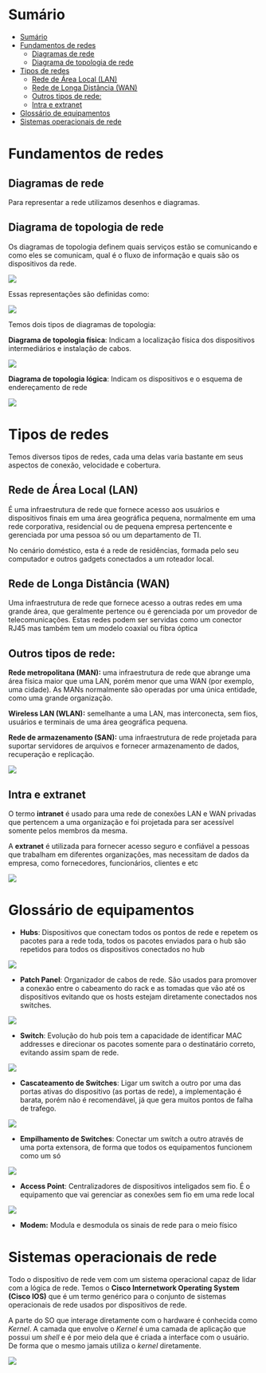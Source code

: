 # Sumário

<!-- @import "[TOC]" {cmd="toc" depthFrom=1 depthTo=6 orderedList=false} -->

<!-- code_chunk_output -->

- [Sumário](#sumário)
- [Fundamentos de redes](#fundamentos-de-redes)
  - [Diagramas de rede](#diagramas-de-rede)
  - [Diagrama de topologia de rede](#diagrama-de-topologia-de-rede)
- [Tipos de redes](#tipos-de-redes)
  - [Rede de Área Local (LAN)](#rede-de-área-local-lan)
  - [Rede de Longa Distância (WAN)](#rede-de-longa-distância-wan)
  - [Outros tipos de rede:](#outros-tipos-de-rede)
  - [Intra e extranet](#intra-e-extranet)
- [Glossário de equipamentos](#glossário-de-equipamentos)
- [Sistemas operacionais de rede](#sistemas-operacionais-de-rede)

<!-- /code_chunk_output -->

# Fundamentos de redes

## Diagramas de rede

Para representar a rede utilizamos desenhos e diagramas.

## Diagrama de topologia de rede

Os diagramas de topologia definem quais serviços estão se comunicando e como eles se comunicam, qual é o fluxo de informação e quais são os dispositivos da rede.

![](2020-03-08-18-48-11.png)

Essas representações são definidas como:

![](2020-03-08-18-48-45.png)

Temos dois tipos de diagramas de topologia:

__Diagrama de topologia física__: Indicam a localização física dos dispositivos intermediários e instalação de cabos.

![](2020-03-08-18-49-27.png)

__Diagrama de topologia lógica__: Indicam os dispositivos e o esquema de endereçamento de rede

![](2020-03-08-18-49-48.png)

# Tipos de redes

Temos diversos tipos de redes, cada uma delas varia bastante em seus aspectos de conexão, velocidade e cobertura.

## Rede de Área Local (LAN)

É uma infraestrutura de rede que fornece acesso aos usuários e dispositivos finais em uma área geográfica pequena, normalmente em uma rede corporativa, residencial ou de pequena empresa pertencente e gerenciada por uma pessoa só ou um departamento de TI.

No cenário doméstico, esta é a rede de residências, formada pelo seu computador e outros gadgets conectados a um roteador local.

## Rede de Longa Distância (WAN)

Uma infraestrutura de rede que fornece acesso a outras redes em uma grande área, que geralmente pertence ou é gerenciada por um provedor de telecomunicações. Estas redes podem ser servidas como um conector RJ45 mas também tem um modelo coaxial ou fibra óptica

## Outros tipos de rede:

__Rede metropolitana (MAN):__ uma infraestrutura de rede que abrange uma área física maior que uma LAN, porém menor que uma WAN (por exemplo, uma cidade). As MANs normalmente são operadas por uma única entidade, como uma grande organização.

__Wireless LAN (WLAN):__ semelhante a uma LAN, mas interconecta, sem fios, usuários e terminais de uma área geográfica pequena.

__Rede de armazenamento (SAN):__ uma infraestrutura de rede projetada para suportar servidores de arquivos e fornecer armazenamento de dados, recuperação e replicação.

![](2020-03-08-18-54-05.png)

## Intra e extranet

O termo __intranet__ é usado para uma rede de conexões LAN e WAN privadas que pertencem a uma organização e foi projetada para ser acessível somente pelos membros da mesma.

A __extranet__ é utilizada para fornecer acesso seguro e confiável a pessoas que trabalham em diferentes organizações, mas necessitam de dados da empresa, como fornecedores, funcionários, clientes e etc

![](2020-03-08-18-56-06.png)

# Glossário de equipamentos

- __Hubs__: Dispositivos que conectam todos os pontos de rede e repetem os pacotes para a rede toda, todos os pacotes enviados para o hub são repetidos para todos os dispositivos conectados no hub

![](2020-03-08-19-48-48.png)

- __Patch Panel__: Organizador de cabos de rede. São usados para promover a conexão entre o cabeamento do rack e as tomadas que vão até os dispositivos evitando que os hosts estejam diretamente conectados nos switches.

![](2020-03-08-19-49-34.png)

- __Switch__: Evolução do hub pois tem a capacidade de identificar MAC addresses e direcionar os pacotes somente para o destinatário correto, evitando assim spam de rede.

![](2020-03-08-19-50-09.png)

  - __Cascateamento de Switches__: Ligar um switch a outro por uma das portas ativas do dispositivo (as portas de rede), a implementação é barata, porém não é recomendável, já que gera muitos pontos de falha de trafego.

  ![](2020-03-08-19-50-36.png)

  - __Empilhamento de Switches__: Conectar um switch a outro através de uma porta extensora, de forma que todos os equipamentos funcionem como um só

  ![](2020-03-08-19-51-52.png)

- __Access Point__: Centralizadores de dispositivos inteligados sem fio. É o equipamento que vai gerenciar as conexões sem fio em uma rede local

![](2020-03-08-19-52-25.png)

- __Modem:__ Modula e desmodula os sinais de rede para o meio físico

# Sistemas operacionais de rede

Todo o dispositivo de rede vem com um sistema operacional capaz de lidar com a lógica de rede. Temos o __Cisco Internetwork Operating System (Cisco IOS)__ que é um termo genérico para o conjunto de sistemas operacionais de rede usados por dispositivos de rede.

A parte do SO que interage diretamente com o hardware é conhecida como _Kernel_. A camada que envolve o _Kernel_ é uma camada de aplicação que possui um _shell_ e é por meio dela que é criada a interface com o usuário. De forma que o mesmo jamais utiliza o _kernel_ diretamente.

![](2020-03-08-19-55-01.png)

